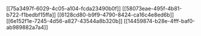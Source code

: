 [[75a3497f-6029-4c05-a104-fcda23490b0f]]
[[58073eae-495f-4b81-b722-f1bedbf15ffa]]
[[6128cd80-b9f9-4790-8424-ca16c4e8ed6b]]
[[6e152f1e-7245-4d56-a827-43544a8b320b]]
[[14459874-b28e-4fff-baf0-ab989882a7a4]]
